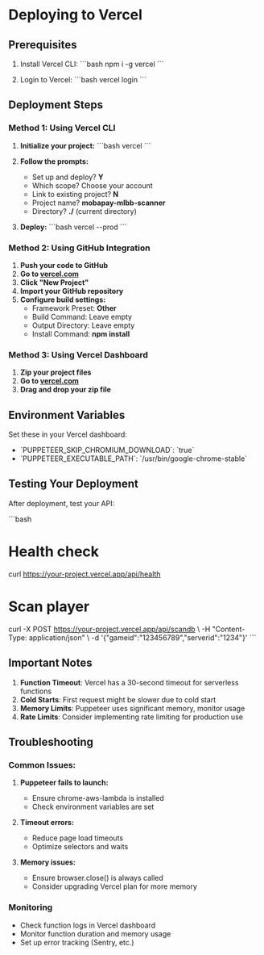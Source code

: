 # Deploying to Vercel

## Prerequisites

1. Install Vercel CLI:
\`\`\`bash
npm i -g vercel
\`\`\`

2. Login to Vercel:
\`\`\`bash
vercel login
\`\`\`

## Deployment Steps

### Method 1: Using Vercel CLI

1. **Initialize your project:**
\`\`\`bash
vercel
\`\`\`

2. **Follow the prompts:**
   - Set up and deploy? **Y**
   - Which scope? Choose your account
   - Link to existing project? **N**
   - Project name? **mobapay-mlbb-scanner**
   - Directory? **./** (current directory)

3. **Deploy:**
\`\`\`bash
vercel --prod
\`\`\`

### Method 2: Using GitHub Integration

1. **Push your code to GitHub**
2. **Go to [vercel.com](https://vercel.com)**
3. **Click "New Project"**
4. **Import your GitHub repository**
5. **Configure build settings:**
   - Framework Preset: **Other**
   - Build Command: Leave empty
   - Output Directory: Leave empty
   - Install Command: **npm install**

### Method 3: Using Vercel Dashboard

1. **Zip your project files**
2. **Go to [vercel.com](https://vercel.com)**
3. **Drag and drop your zip file**

## Environment Variables

Set these in your Vercel dashboard:

- \`PUPPETEER_SKIP_CHROMIUM_DOWNLOAD\`: \`true\`
- \`PUPPETEER_EXECUTABLE_PATH\`: \`/usr/bin/google-chrome-stable\`

## Testing Your Deployment

After deployment, test your API:

\`\`\`bash
# Health check
curl https://your-project.vercel.app/api/health

# Scan player
curl -X POST https://your-project.vercel.app/api/scandb \\
  -H "Content-Type: application/json" \\
  -d '{"gameid":"123456789","serverid":"1234"}'
\`\`\`

## Important Notes

1. **Function Timeout**: Vercel has a 30-second timeout for serverless functions
2. **Cold Starts**: First request might be slower due to cold start
3. **Memory Limits**: Puppeteer uses significant memory, monitor usage
4. **Rate Limits**: Consider implementing rate limiting for production use

## Troubleshooting

### Common Issues:

1. **Puppeteer fails to launch:**
   - Ensure chrome-aws-lambda is installed
   - Check environment variables are set

2. **Timeout errors:**
   - Reduce page load timeouts
   - Optimize selectors and waits

3. **Memory issues:**
   - Ensure browser.close() is always called
   - Consider upgrading Vercel plan for more memory

### Monitoring

- Check function logs in Vercel dashboard
- Monitor function duration and memory usage
- Set up error tracking (Sentry, etc.)
